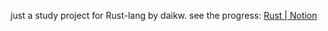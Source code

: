 just a study project for Rust-lang by daikw.
see the progress: [Rust | Notion](https://www.notion.so/Rust-3c6e40167ad6401aa82422354d46a975)

